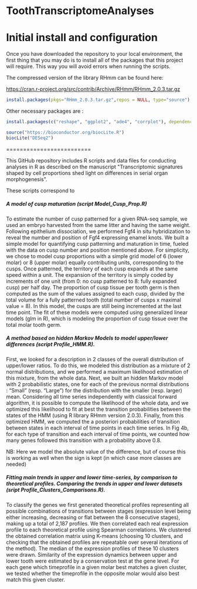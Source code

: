 ToothTranscriptomeAnalyses
=========================


# Initial install and configuration
Once you have downloaded the repository to your local environment, the first thing that you may do is to install all of the packages that this project will require. This way you will avoid errors when running the scripts.

The compressed version of the library RHmm can be found here:

https://cran.r-project.org/src/contrib/Archive/RHmm/RHmm_2.0.3.tar.gz

```r
install.packages(pkgs="RHmm_2.0.3.tar.gz",repos = NULL, type="source")
```

Other necessary packages are :

```r
install.packages(c("reshape", "ggplot2", "ade4", "corrplot"), dependencies=TRUE)

source("https://bioconductor.org/biocLite.R")
biocLite("DESeq2")

```

=========================

This GitHub repository includes R scripts and data files for conducting analyses in R as described on the manuscript "Transcriptomic signatures shaped by cell proportions shed light on differences in serial organ morphogenesis".

These scripts correspond to 

##### A model of cusp maturation (script Model_Cusp_Prop.R)

To estimate the number of cusp patterned for a given RNA-seq sample, we used an embryo harvested from the same litter and having the same weight. Following epithelium dissociation, we performed Fgf4 in situ hybridization to reveal the number and position of Fgf4 expressing enamel knots. We built a simple model for quantifying cusp patterning and maturation in time, fueled with the data on cusp number and position mentioned above. For simplicity, we chose to model cusp proportions with a simple grid model of 6 (lower molar) or 8 (upper molar) equally contributing units, corresponding to the cusps. Once patterned, the territory of each cusp expands at the same speed within a unit. The expansion of the territory is simply coded by increments of one unit (from 0: no cusp patterned to 8: fully expanded cusp) per half day. The proportion of cusp tissue per tooth germ is then computed as the sum of the values assigned to each cusp, divided by the total volume for a fully patterned tooth (total number of cusps x maximal value = 8). In this model, the cusps are still being incremented at the last time point. The fit of these models were computed using generalized linear models (glm in R), which is modeling the proportion of cusp tissue over the total molar tooth germ.

##### A method based on hidden Markov Models to model upper/lower differences (script Profile_HMM.R). 

First, we looked for a description in 2 classes of the overall distribution of upper/lower ratios. To do this, we modeled this distribution as a mixture of 2 normal distributions, and we performed a maximum likelihood estimation of this mixture, from the whole data. Next, we built an hidden Markov model with 2 probabilistic states, one for each of the previous normal distributions : “Small” (resp. “Large”) for the distribution with the smaller (resp. larger) mean. Considering all time series independently with classical forward algorithm, it is possible to compute the likelihood of the whole data, and we optimized this likelihood to fit at best the transition probabilities between the states of the HMM (using R library RHmm version 2.0.3). Finally, from this optimized HMM, we computed the a posteriori probabilities of transition between states in each interval of time points in each time series. In Fig 4b, for each type of transition and each interval of time points, we counted how many genes followed this transition with a probability above 0.8.

NB: Here we model the absolute value of the difference, but of course this is working as well when the sign is kept (in which case more classes are needed)

##### Fitting main trends in upper and lower time-series, by comparison to theoretical profiles. Comparing the trends in upper and lower datasets (sript Profile_Clusters_Comparisons.R).

To classify the genes we first generated theoretical profiles representing all possible combinations of transitions between stages (expression level being either increasing, decreasing or flat between the 8 consecutive stages), making up a total of 2,187 profiles. We then correlated each real expression profile to each theoretical profile using Spearman correlations. We clustered the obtained correlation matrix using K-means  (choosing 10 clusters, and checking that the obtained profiles are repeatable over several iterations of the method). The median of the expression profiles of these 10 clusters were drawn. Similarity of the expression dynamics between upper and lower tooth were estimated by a conservation test at the gene level. For each gene which timeprofile in a given molar best matches a given cluster, we tested whether the timeprofile in the opposite molar would also best match this given cluster. 

